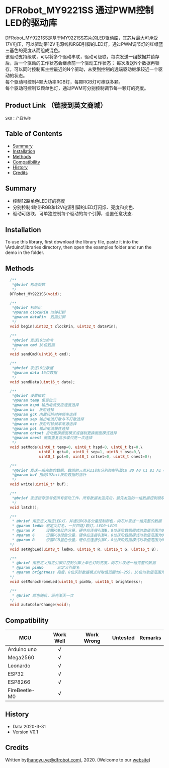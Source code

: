 # DFRobot_MY9221SS 通过PWM控制LED的驱动库
DFRobot_MY9221SS是基于MY9221SS芯片的LED驱动库，其芯片最大可承受17V电压，可以驱动带12V电源线和RGB引脚的LED灯，通过PWM调节灯的红绿蓝三基色的亮度从而组成混色。<br>
该驱动支持级联，可以将多个驱动串联，驱动可级联，每次发送一组数据并锁存后，后一个驱动的工作状态会继承前一个驱动工作状态；
每次发送N个数据再锁存，可以同时控制离主控最近的N个驱动，未受到控制的远端驱动继承较近一个驱动的状态。<br>
每个驱动可控制4颗大功率RGB灯，每颗RGB灯可串联多颗。<br>
每个驱动可控制12颗单色灯，通过PWM可分别控制调节每一颗灯的亮度。  <br>




## Product Link （链接到英文商城）
    SKU：产品名称
   
## Table of Contents

* [Summary](#summary)
* [Installation](#installation)
* [Methods](#methods)
* [Compatibility](#compatibility)
* [History](#history)
* [Credits](#credits)

## Summary

* 控制12路单色LED灯的亮度 <br>
* 分别控制4路带RGB和12V电源引脚的LED灯闪烁、亮度和变色. <br>
* 驱动可级联，可单独控制每个驱动的每个引脚，设置任意状态. <br>

## Installation

To use this library, first download the library file, paste it into the \Arduino\libraries directory, then open the examples folder and run the demo in the folder.

## Methods

```C++
  /**
   *@brief 构造函数
   */
  DFRobot_MY9221SS(void);

  /**
   *@brief 初始化
   *@param clockPin 时钟引脚
   *@param dataPin  数据引脚
   */
  void begin(uint32_t clockPin, uint32_t dataPin);

  /**
   *@brief 发送16位命令
   *@param cmd 16位数据
   */
  void sendCmd(uint16_t cmd);

  /**
   *@brief 发送16位数据
   *@param data 16位数据
   */
  void sendData(uint16_t data);

  /**
   *@brief 设置模式
   *@param temp 保留位元
   *@param hspd 输出电流反应速度选择
   *@param bs  灰阶选择
   *@param gck 内置灰阶时钟频率选择
   *@param sep 输出电流打散与不打散选择
   *@param osc 灰阶时钟频率来源选择
   *@param pol 输出电流极性选择
   *@param cntset 自动更换画面模式或强制更换画面模式选择
   *@param onest 画面重复显示或只亮一次选择
   */
  void setMode(uint8_t temp=0, uint8_t hspd=0, uint8_t bs=0,\
               uint8_t gck=0, uint8_t sep=1, uint8_t osc=0,\
               uint8_t pol=0, uint8_t cntset=0, uint8_t onest=0);

  /**
   *@brief 发送一组完整的数据，数组的元素从11到0分别控制引脚C0 B0 A0 C1 B1 A1 C2 B2 A2 C3 B3 A3
   *@param buf 指向192bit灰阶数据的指针
   */
  void write(uint16_t* buf);

  /**
   *@brief 发送锁存信号使所有驱动工作，所有数据发送完后，最先发送的一组数据控制级联的最远的一个驱动，最后发送的一组数据控制与主控相连的驱动
   */
  void latch();

  /**
   * @brief 用宏定义指定LED灯，并通过RGB各分量控制颜色，向芯片发送一组完整的数据  
   * @param ledNo 宏定义灯名，一共四路/颗灯，LED0~LED3
   * @param R     设置RGB红色分量，硬件应连接引脚B，8位灰阶数据模式时取值范围为0~255，16位时取值范围为0~65535
   * @param G     设置RGB绿色分量，硬件应连接引脚A，8位灰阶数据模式时取值范围为0~255，16位时取值范围为0~65535
   * @param B     设置RGB蓝色分量，硬件应连接引脚C，8位灰阶数据模式时取值范围为0~255，16位时取值范围为0~65535
  */
  void setRgbLed(uint8_t ledNo, uint16_t R, uint16_t G, uint16_t B);

  /**
   * @brief 用宏定义指定引脚并控制引脚上单色灯的亮度，向芯片发送一组完整的数据
   * @param pinNo      宏定义引脚名
   * @param brightness 亮度，8位灰阶数据模式时取值范围为0~255，16位时取值范围为0~65535
  */
  void setMonochromeLed(uint16_t pinNo, uint16_t brightness);

  /**
   * @brief 颜色随机，渐亮渐灭一次
  */
  void autoColorChange(void);
```

## Compatibility

MCU                | Work Well    | Work Wrong   | Untested    | Remarks
------------------ | :----------: | :----------: | :---------: | -----
Arduino uno        |      √       |              |             | 
Mega2560        |      √       |              |             | 
Leonardo        |      √       |              |             | 
ESP32        |      √       |              |             | 
ESP8266        |      √       |              |             | 
FireBeetle-M0        |      √       |              |             | 


## History

- Data 2020-3-31
- Version V0.1


## Credits

Written by(hangyu.ye@dfrobot.com), 2020. (Welcome to our [website](https://www.dfrobot.com/))





